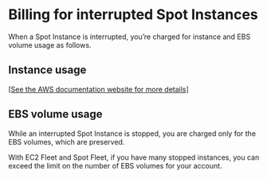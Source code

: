 # Billing for interrupted Spot Instances<a name="billing-for-interrupted-spot-instances"></a>

When a Spot Instance is interrupted, you’re charged for instance and EBS volume usage as follows\.

## Instance usage<a name="billing-for-interrupted-spot-instances-instance-usage"></a>

[\[See the AWS documentation website for more details\]](http://docs.aws.amazon.com/AWSEC2/latest/WindowsGuide/billing-for-interrupted-spot-instances.html)

## EBS volume usage<a name="billing-for-interrupted-spot-instances-ebs-usage"></a>

While an interrupted Spot Instance is stopped, you are charged only for the EBS volumes, which are preserved\.

With EC2 Fleet and Spot Fleet, if you have many stopped instances, you can exceed the limit on the number of EBS volumes for your account\. 